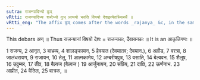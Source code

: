 ```yaml
---
sutra: राजन्यादिभ्यो वुञ्
vRtti: राजन्यादिभ्यः शब्देभ्यो वुञ् प्रत्ययो भवति विषयो देशइत्येतस्मिन्नर्थे ॥
vRtti_eng: "The affix वुञ् comes after the words _rajanya_ &c, in the same sense."
---
```

This debars अण् ॥ Thus राजन्यानां विषयो देशः = राजन्यकः, दैवायनकः ॥ It is an आकृतिगणः ॥

1 राजन्य, 2 आनृत, 3 बाभ्रव्य, 4 शालङ्कायन, 5 हेवयात (देवयातव; देवयान.), 6 अव्रीड, 7 वरत्रा, 8 जालंधरायण, 9 राजायन, 10 तेलु, 11 आत्मकामेय, 12 अम्बरीषपुत्र, 13 वसाति, 14 बेल्ववन. 15 शैलूष, 16 उदुम्बर, 17 तीव्र, 18 बैल्वज (बैल्वज ) 19 आर्जुनायन, 20 संप्रिय, 21 दाक्षि, 22 ऊर्णनाभ. 23 आप्रीत, 24 वैतिल, 25 वात्रक, ॥
